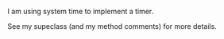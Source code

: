 I am using system time to implement a timer.

See my supeclass (and my method comments) for more details.